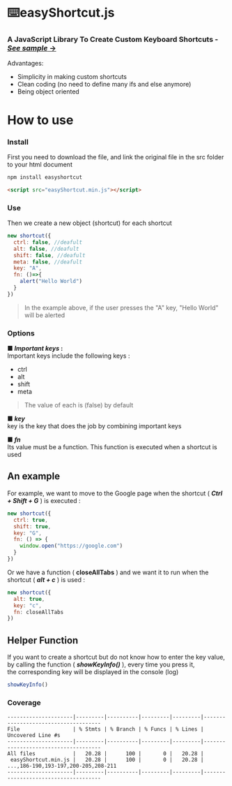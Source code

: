 # :keyboard:easyShortcut.js
### A JavaScript Library To Create Custom Keyboard Shortcuts -  [_See sample_ →](https://wwwalireza.github.io/easyShortcut.js/example/example.html)
Advantages: <br>
- Simplicity in making custom shortcuts
- Clean coding (no need to define many ifs and else anymore)
- Being object oriented
# How to use
### Install
First you need to download the file, and link the original file in the src folder to your html document <br>
```js
npm install easyshortcut
```
```html
<script src="easyShortcut.min.js"></script>
```
### Use
Then we create a new object (shortcut) for each shortcut <br>
```js
new shortcut({
  ctrl: false, //deafult
  alt: false, //deafult
  shift: false, //deafult
  meta: false, //deafult
  key: "A",
  fn: ()=>{
    alert("Hello World")
  }
})
```
> In the example above, if the user presses the "A" key, "Hello World" will be alerted <br>

### Options
**■ _Important keys_ :** <br>
Important keys include the following keys :
- ctrl
- alt
- shift
- meta
> The value of each is (false) by default <br>

**■ _key_** <br>
key is the key that does the job by combining important keys <br>

**■ _fn_** <br>
Its value must be a function. This function is executed when a shortcut is used <br>

## An example
For example, we want to move to the Google page when the shortcut ( ***Ctrl + Shift + G*** ) is executed :
```js
new shortcut({
  ctrl: true,
  shift: true,
  key: "G",
  fn: () => {
    window.open("https://google.com")
  }
})
```
Or we have a function ( **closeAllTabs** ) and we want it to run when the shortcut ( ***alt + c*** ) is used :
```js
new shortcut({
  alt: true,
  key: "c",
  fn: closeAllTabs
})
```
## Helper Function
If you want to create a shortcut but do not know how to enter the key value, by calling the function ( ***showKeyInfo()*** ), every time you press it, <br>
the corresponding key will be displayed in the console (log)
```js
showKeyInfo()
```
### Coverage
```text
---------------------|---------|----------|---------|---------|-------------------------------------
File                 | % Stmts | % Branch | % Funcs | % Lines | Uncovered Line #s
---------------------|---------|----------|---------|---------|-------------------------------------
All files            |   20.28 |      100 |       0 |   20.28 |
 easyShortcut.min.js |   20.28 |      100 |       0 |   20.28 | ...,186-190,193-197,200-205,208-211
---------------------|---------|----------|---------|---------|-------------------------------------

```



